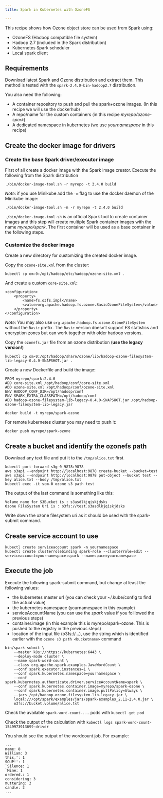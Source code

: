 ```yaml
---
title: Spark in Kubernetes with OzoneFS

---
```

<!---
  Licensed to the Apache Software Foundation (ASF) under one or more
  contributor license agreements.  See the NOTICE file distributed with
  this work for additional information regarding copyright ownership.
  The ASF licenses this file to You under the Apache License, Version 2.0
  (the "License"); you may not use this file except in compliance with
  the License.  You may obtain a copy of the License at

      http://www.apache.org/licenses/LICENSE-2.0

  Unless required by applicable law or agreed to in writing, software
  distributed under the License is distributed on an "AS IS" BASIS,
  WITHOUT WARRANTIES OR CONDITIONS OF ANY KIND, either express or implied.
  See the License for the specific language governing permissions and
  limitations under the License.
-->

This recipe shows how Ozone object store can be used from Spark using:

 - OzoneFS (Hadoop compatible file system)
 - Hadoop 2.7 (included in the Spark distribution)
 - Kubernetes Spark scheduler
 - Local spark client


## Requirements

Download latest Spark and Ozone distribution and extract them. This method is
tested with the `spark-2.4.0-bin-hadoop2.7` distribution.

You also need the following:

 * A container repository to push and pull the spark+ozone images. (In this recipe we will use the dockerhub)
 * A repo/name for the custom containers (in this recipe _myrepo/ozone-spark_)
 * A dedicated namespace in kubernetes (we use _yournamespace_ in this recipe)

## Create the docker image for drivers

### Create the base Spark driver/executor image

First of all create a docker image with the Spark image creator.
Execute the following from the Spark distribution

```
./bin/docker-image-tool.sh -r myrepo -t 2.4.0 build
```

_Note_: if you use Minikube add the `-m` flag to use the docker daemon of the Minikube image:

```
./bin/docker-image-tool.sh -m -r myrepo -t 2.4.0 build
```

`./bin/docker-image-tool.sh` is an official Spark tool to create container images and this step will create multiple Spark container images with the name _myrepo/spark_. The first container will be used as a base container in the following steps.

### Customize the docker image

Create a new directory for customizing the created docker image.

Copy the `ozone-site.xml` from the cluster:

```
kubectl cp om-0:/opt/hadoop/etc/hadoop/ozone-site.xml .
```

And create a custom `core-site.xml`:

```
<configuration>
    <property>
        <name>fs.o3fs.impl</name>
        <value>org.apache.hadoop.fs.ozone.BasicOzoneFileSystem</value>
    </property>
</configuration>
```

_Note_: You may also use `org.apache.hadoop.fs.ozone.OzoneFileSystem` without the `Basic` prefix. The `Basic` version doesn't support FS statistics and encryption zones but can work together with older hadoop versions.

Copy the `ozonefs.jar` file from an ozone distribution (__use the legacy version!__)

```
kubectl cp om-0:/opt/hadoop/share/ozone/lib/hadoop-ozone-filesystem-lib-legacy-0.4.0-SNAPSHOT.jar .
```


Create a new Dockerfile and build the image:
```
FROM myrepo/spark:2.4.0
ADD core-site.xml /opt/hadoop/conf/core-site.xml
ADD ozone-site.xml /opt/hadoop/conf/ozone-site.xml
ENV HADOOP_CONF_DIR=/opt/hadoop/conf
ENV SPARK_EXTRA_CLASSPATH=/opt/hadoop/conf
ADD hadoop-ozone-filesystem-lib-legacy-0.4.0-SNAPSHOT.jar /opt/hadoop-ozone-filesystem-lib-legacy.jar
```

```
docker build -t myrepo/spark-ozone
```

For remote kubernetes cluster you may need to push it:

```
docker push myrepo/spark-ozone
```

## Create a bucket and identify the ozonefs path

Download any text file and put it to the `/tmp/alice.txt` first.

```
kubectl port-forward s3g-0 9878:9878
aws s3api --endpoint http://localhost:9878 create-bucket --bucket=test
aws s3api --endpoint http://localhost:9878 put-object --bucket test --key alice.txt --body /tmp/alice.txt
kubectl exec -it scm-0 ozone s3 path test
```

The output of the last command is something like this:

```
Volume name for S3Bucket is : s3asdlkjqiskjdsks
Ozone FileSystem Uri is : o3fs://test.s3asdlkjqiskjdsks
```

Write down the ozone filesystem uri as it should be used with the spark-submit command.

## Create service account to use

```
kubectl create serviceaccount spark -n yournamespace
kubectl create clusterrolebinding spark-role --clusterrole=edit --serviceaccount=yournamespace:spark --namespace=yournamespace
```
## Execute the job

Execute the following spark-submit command, but change at least the following values:

 * the kubernetes master url (you can check your ~/.kube/config to find the actual value)
 * the kubernetes namespace (yournamespace in this example)
 * serviceAccountName (you can use the _spark_ value if you folllowed the previous steps)
 * container.image (in this example this is myrepo/spark-ozone. This is pushed to the registry in the previous steps)
 * location of the input file (o3fs://...), use the string which is identified earlier with the `ozone s3 path <bucketname>` command

```
bin/spark-submit \
    --master k8s://https://kubernetes:6443 \
    --deploy-mode cluster \
    --name spark-word-count \
    --class org.apache.spark.examples.JavaWordCount \
    --conf spark.executor.instances=1 \
    --conf spark.kubernetes.namespace=yournamespace \
    --conf spark.kubernetes.authenticate.driver.serviceAccountName=spark \
    --conf spark.kubernetes.container.image=myrepo/spark-ozone \
    --conf spark.kubernetes.container.image.pullPolicy=Always \
    --jars /opt/hadoop-ozone-filesystem-lib-legacy.jar \
    local:///opt/spark/examples/jars/spark-examples_2.11-2.4.0.jar \
    o3fs://bucket.volume/alice.txt
```

Check the available `spark-word-count-...` pods with `kubectl get pod`

Check the output of the calculation with `kubectl logs spark-word-count-1549973913699-driver`

You should see the output of the wordcount job. For example:

```
...
name: 8
William: 3
this,': 1
SOUP!': 1
`Silence: 1
`Mine: 1
ordered.: 1
considering: 3
muttering: 3
candle: 2
...
```

